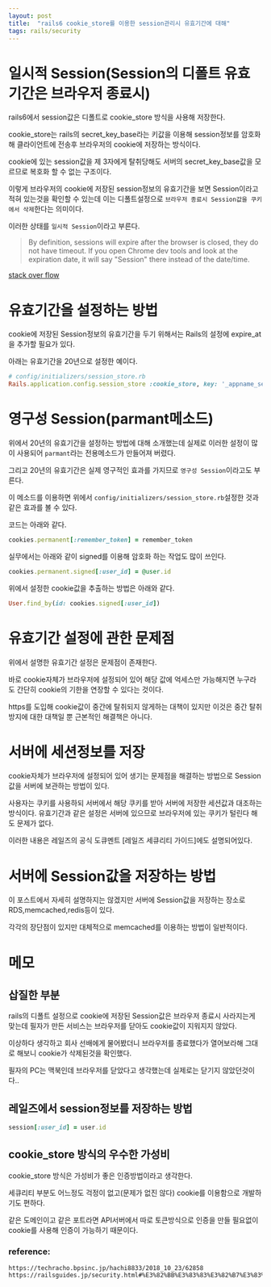 ```yaml
---
layout: post
title:  "rails6 cookie_store를 이용한 session관리시 유효기간에 대해"
tags: rails/security
---
```


# 일시적 Session(Session의 디폴트 유효기간은 브라우저 종료시)

rails6에서 session값은 디폴트로 cookie_store 방식을 사용해 저장한다.

cookie_store는 rails의 secret_key_base라는 키값을 이용해 session정보를 암호화해
클라이언트에 전송후 브라우저의 cookie에 저장하는 방식이다.

cookie에 있는 session값을 제 3자에게 탈취당해도 서버의 secret_key_base값을 모르므로 복호화 할 수 없는 구조이다.

이렇게 브라우저의 cookie에 저장된 session정보의 유효기간을 보면 Session이라고 적혀 있는것을 확인할 수 있는데
이는 디폴트설정으로 `브라우저 종료시 Session값을 쿠키에서 삭제`한다는 의미이다.

이러한 상태를 `일시적 Session`이라고 부른다.

> By definition, sessions will expire after the browser is closed, they do not have timeout. If you open Chrome dev tools and look at the expiration date, it will say "Session" there instead of the date/time.

[stack over flow]


# 유효기간을 설정하는 방법

cookie에 저장된 Session정보의 유효기간을 두기 위해서는 Rails의 설정에 expire_at을 추가할 필요가 있다.

아래는 유효기간을 20년으로 설정한 예이다.

```ruby
# config/initializers/session_store.rb
Rails.application.config.session_store :cookie_store, key: '_appname_session', expire_after: 20.years
```

# 영구성 Session(parmant메소드)

위에서 20년의 유효기간을 설정하는 방법에 대해 소개했는데
실제로 이러한 설정이 많이 사용되어 `parmant`라는 전용메소드가 만들어져 버렸다.

그리고 20년의 유효기간은 실제 영구적인 효과를 가지므로 `영구성 Session`이라고도 부른다.

이 메소드를 이용하면 위에서 `config/initializers/session_store.rb`설정한 것과 같은 효과를 볼 수 있다.

코드는 아래와 같다.

```ruby
cookies.permanent[:remember_token] = remember_token
```

실무에서는 아래와 같이 signed를 이용해 암호화 하는 작업도 많이 쓰인다.

```ruby
cookies.permanent.signed[:user_id] = @user.id
```

위에서 설정한 cookie값을 추출하는 방법은 아래와 같다.

```ruby
User.find_by(id: cookies.signed[:user_id])
```

# 유효기간 설정에 관한 문제점

위에서 설명한 유효기간 설정은 문제점이 존재한다.

바로 cookie자체가 브라우저에 설정되어 있어 해당 값에 억세스만 가능해지면 누구라도 간단히 cookie의 기한을 연장할 수 있다는 것이다.

https를 도입해 cookie값이 중간에 탈취되지 않게하는 대책이 있지만 이것은 중간 탈취 방지에 대한 대책일 뿐 근본적인 해결책은 아니다.

# 서버에 세션정보를 저장

cookie자체가 브라우저에 설정되어 있어 생기는 문제점을 해결하는 방법으로 Session값을 서버에 보관하는 방법이 있다.

사용자는 쿠키를 사용하되 서버에서 해당 쿠키를 받아 서버에 저장한 세션값과 대조하는 방식이다.
유효기간과 같은 설정은 서버에 있으므로 브라우저에 있는 쿠키가 털린다 해도 문제가 없다.


이러한 내용은 레일즈의 공식 도큐멘트 [레일즈 세큐리티 가이드]에도 설명되어있다.

# 서버에 Session값을 저장하는 방법

이 포스트에서 자세히 설명하지는 않겠지만 서버에 Session값을 저장하는 장소로
RDS,memcached,redis등이 있다.

각각의 장단점이 있지만 대체적으로 memcached를 이용하는 방법이 일반적이다.


# 메모

## 삽질한 부분

rails의 디폴트 설정으로 cookie에 저장된 Session값은 브라우저 종료시 사라지는게 맞는데
필자가 만든 서비스는 브라우저를 닫아도 cookie값이 지워지지 않았다.

이상하다 생각하고 회사 선배에게 물어봤더니 브라우저를 종료했다가 열어보라해 그대로 해보니
cookie가 삭제된것을 확인했다.

필자의 PC는 맥북인데 브라우저를 닫았다고 생각했는데 실제로는 닫기지 않았던것이다..

## 레일즈에서 session정보를 저장하는 방법


```ruby
session[:user_id] = user.id
```

## cookie_store 방식의 우수한 가성비

cookie_store 방식은 가성비가 좋은 인증방법이라고 생각한다.

세큐리티 부분도 어느정도 걱정이 없고(문제가 없진 않다) cookie를 이용함으로 개발하기도 편하다.

같은 도메인이고 같은 포트라면 API서버에서 따로 토큰방식으로 인증을 만들 필요없이
cookie를 사용해 인증이 가능하기 때문이다.

[stack over flow]: https://stackoverflow.com/questions/16214800/does-rails-provide-default-session-time-out-duration-if-yes-where-is-it-specif


### reference:

```
https://techracho.bpsinc.jp/hachi8833/2018_10_23/62858
https://railsguides.jp/security.html#%E3%82%BB%E3%83%83%E3%82%B7%E3%83%A7%E3%83%B3%E3%82%B9%E3%83%88%E3%83%AC%E3%83%BC%E3%82%B8
```